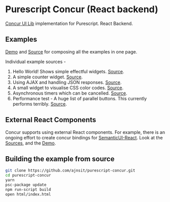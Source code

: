 # Purescript Concur (React backend)

[Concur UI Lib](https://github.com/ajnsit/concur) implementation for Purescript. React Backend.

## Examples

[Demo](https://ajnsit.github.io/purescript-concur/) and [Source](https://github.com/ajnsit/purescript-concur/blob/master/src/Test/Main.purs) for composing all the examples in one page.

Individual example sources -

1. Hello World! Shows simple effectful widgets. [Source](https://github.com/ajnsit/purescript-concur/blob/master/src/Test/Hello.purs).
2. A simple counter widget. [Source](https://github.com/ajnsit/purescript-concur/blob/master/src/Test/Counter.purs).
3. Using AJAX and handling JSON responses. [Source](https://github.com/ajnsit/purescript-concur/blob/master/src/Test/Ajax.purs).
4. A small widget to visualise CSS color codes. [Source](https://github.com/ajnsit/purescript-concur/blob/master/src/Test/Color.purs).
5. Asynchronous timers which can be cancelled. [Source](https://github.com/ajnsit/purescript-concur/blob/master/src/Test/Timers.purs).
6. Performance test - A huge list of parallel buttons. This currently performs terribly. [Source](https://github.com/ajnsit/purescript-concur/blob/master/src/Test/SlowButtonList.purs).

## External React Components

Concur supports using external React components. For example, there is an ongoing effort to create concur bindings for [SemanticUI-React](https://react.semantic-ui.com). Look at the [Sources](https://github.com/ajnsit/purescript-concur-semantic), and the [Demo](https://ajnsit.github.io/purescript-concur-semantic/).


## Building the example from source

```bash
git clone https://github.com/ajnsit/purescript-concur.git
cd purescript-concur
yarn
psc-package update
npm run-script build
open html/index.html
```
